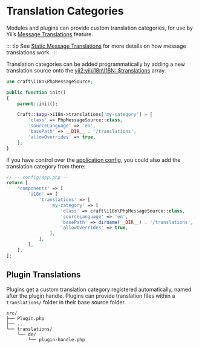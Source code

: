 # Translation Categories

Modules and plugins can provide custom translation categories, for use by Yii’s [Message Translations](https://www.yiiframework.com/doc/guide/2.0/en/tutorial-i18n#message-translation) feature.

::: tip
See [Static Message Translations](../sites.md#static-message-translations) for more details on how message translations work.
:::

Translation categories can be added programmatically by adding a new translation source onto the <yii2:yii\i18n\I18N::$translations> array.

```php
use craft\i18n\PhpMessageSource;

public function init()
{
    parent::init();

    Craft::$app->i18n->translations['my-category'] = [
        'class' => PhpMessageSource::class,
        'sourceLanguage' => 'en',
        'basePath' => __DIR__ . '/translations',
        'allowOverrides' => true,
    ];
}
```

If you have control over the [application config](../config/#application-configuration), you could also add the translation category from there:

```php
// -- config/app.php --
return [
    'components' => [
        'i18n' => [
            'translations' => [
                'my-category' => [
                    'class' => craft\i18n\PhpMessageSource::class,
                    'sourceLanguage' => 'en',
                    'basePath' => dirname(__DIR__) . '/translations',
                    'allowOverrides' => true,
                ],
            ],
        ],
    ],
];
```

## Plugin Translations

Plugins get a custom translation category registered automatically, named after the plugin handle. Plugins can provide translation files within a `translations/` folder in their base source folder.

```treeview
src/
├── Plugin.php
├── ...
└── translations/
    └── de/
        └── plugin-handle.php
```
